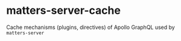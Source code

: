 # matters-server-cache
Cache mechanisms (plugins, directives) of Apollo GraphQL used by `matters-server`
